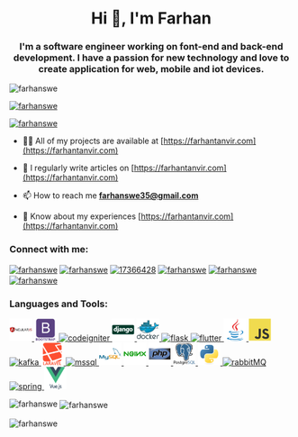 [comment]: <> (# [![Farhan Tanvir]&#40;https://raw.githubusercontent.com/farhanswe/farhanswe/readme_header.png&#41;]&#40;https://farhantanvir.com&#41;)

[comment]: <> (# [![waylon walker header]&#40;https://raw.githubusercontent.com/WaylonWalker/WaylonWalker/main/icon/gh-bannner-light.png&#41;]&#40;https://waylonwalker.com&#41;)

<h1 align="center">Hi 👋, I'm Farhan</h1>
<h3 align="center">I'm a software engineer working on font-end and back-end development. I have a passion for new technology and love to create application for web, mobile and iot devices.</h3>

<p align="left"> <img src="https://komarev.com/ghpvc/?username=farhanswe&label=Profile%20views&color=0e75b6&style=flat" alt="farhanswe" /> </p>

<p align="left"> <a href="https://github.com/ryo-ma/github-profile-trophy"><img src="https://github-profile-trophy.vercel.app/?username=farhanswe" alt="farhanswe" /></a> </p>

<p align="left"> <a href="https://twitter.com/farhanswe" target="blank"><img src="https://img.shields.io/twitter/follow/farhanswe?logo=twitter&style=for-the-badge" alt="farhanswe" /></a> </p>

- 👨‍💻 All of my projects are available at [https://farhantanvir.com](https://farhantanvir.com)

- 📝 I regularly write articles on [https://farhantanvir.com](https://farhantanvir.com)

- 📫 How to reach me **farhanswe35@gmail.com**

- 📄 Know about my experiences [https://farhantanvir.com](https://farhantanvir.com)

<h3 align="left">Connect with me:</h3>
<p align="left">
<a href="https://twitter.com/farhanswe" target="blank"><img align="center" src="https://raw.githubusercontent.com/rahuldkjain/github-profile-readme-generator/master/src/images/icons/Social/twitter.svg" alt="farhanswe" height="30" width="40" /></a>
<a href="https://linkedin.com/in/farhanswe" target="blank"><img align="center" src="https://raw.githubusercontent.com/rahuldkjain/github-profile-readme-generator/master/src/images/icons/Social/linked-in-alt.svg" alt="farhanswe" height="30" width="40" /></a>
<a href="https://stackoverflow.com/users/17366428" target="blank"><img align="center" src="https://raw.githubusercontent.com/rahuldkjain/github-profile-readme-generator/master/src/images/icons/Social/stack-overflow.svg" alt="17366428" height="30" width="40" /></a>
<a href="https://fb.com/farhanswe" target="blank"><img align="center" src="https://raw.githubusercontent.com/rahuldkjain/github-profile-readme-generator/master/src/images/icons/Social/facebook.svg" alt="farhanswe" height="30" width="40" /></a>
<a href="https://www.hackerrank.com/farhanswe" target="blank"><img align="center" src="https://raw.githubusercontent.com/rahuldkjain/github-profile-readme-generator/master/src/images/icons/Social/hackerrank.svg" alt="farhanswe" height="30" width="40" /></a>
<a href="https://www.leetcode.com/farhanswe" target="blank"><img align="center" src="https://raw.githubusercontent.com/rahuldkjain/github-profile-readme-generator/master/src/images/icons/Social/leet-code.svg" alt="farhanswe" height="30" width="40" /></a>
</p>

<h3 align="left">Languages and Tools:</h3>
<p align="left"> <a href="https://angular.io" target="_blank"> <img src="https://raw.githubusercontent.com/devicons/devicon/master/icons/angularjs/angularjs-original-wordmark.svg" alt="angularjs" width="40" height="40"/> </a> <a href="https://getbootstrap.com" target="_blank"> <img src="https://raw.githubusercontent.com/devicons/devicon/master/icons/bootstrap/bootstrap-plain-wordmark.svg" alt="bootstrap" width="40" height="40"/> </a> <a href="https://codeigniter.com" target="_blank"> <img src="https://cdn.worldvectorlogo.com/logos/codeigniter.svg" alt="codeigniter" width="40" height="40"/> </a> <a href="https://www.djangoproject.com/" target="_blank"> <img src="https://raw.githubusercontent.com/devicons/devicon/master/icons/django/django-original.svg" alt="django" width="40" height="40"/> </a> <a href="https://www.docker.com/" target="_blank"> <img src="https://raw.githubusercontent.com/devicons/devicon/master/icons/docker/docker-original-wordmark.svg" alt="docker" width="40" height="40"/> </a> <a href="https://flask.palletsprojects.com/" target="_blank"> <img src="https://www.vectorlogo.zone/logos/pocoo_flask/pocoo_flask-icon.svg" alt="flask" width="40" height="40"/> </a> <a href="https://flutter.dev" target="_blank"> <img src="https://www.vectorlogo.zone/logos/flutterio/flutterio-icon.svg" alt="flutter" width="40" height="40"/> </a> <a href="https://www.java.com" target="_blank"> <img src="https://raw.githubusercontent.com/devicons/devicon/master/icons/java/java-original.svg" alt="java" width="40" height="40"/> </a> <a href="https://developer.mozilla.org/en-US/docs/Web/JavaScript" target="_blank"> <img src="https://raw.githubusercontent.com/devicons/devicon/master/icons/javascript/javascript-original.svg" alt="javascript" width="40" height="40"/> </a> <a href="https://kafka.apache.org/" target="_blank"> <img src="https://www.vectorlogo.zone/logos/apache_kafka/apache_kafka-icon.svg" alt="kafka" width="40" height="40"/> </a> <a href="https://laravel.com/" target="_blank"> <img src="https://raw.githubusercontent.com/devicons/devicon/master/icons/laravel/laravel-plain-wordmark.svg" alt="laravel" width="40" height="40"/> </a> <a href="https://www.microsoft.com/en-us/sql-server" target="_blank"> <img src="https://www.svgrepo.com/show/303229/microsoft-sql-server-logo.svg" alt="mssql" width="40" height="40"/> </a> <a href="https://www.mysql.com/" target="_blank"> <img src="https://raw.githubusercontent.com/devicons/devicon/master/icons/mysql/mysql-original-wordmark.svg" alt="mysql" width="40" height="40"/> </a> <a href="https://www.nginx.com" target="_blank"> <img src="https://raw.githubusercontent.com/devicons/devicon/master/icons/nginx/nginx-original.svg" alt="nginx" width="40" height="40"/> </a> <a href="https://www.php.net" target="_blank"> <img src="https://raw.githubusercontent.com/devicons/devicon/master/icons/php/php-original.svg" alt="php" width="40" height="40"/> </a> <a href="https://www.postgresql.org" target="_blank"> <img src="https://raw.githubusercontent.com/devicons/devicon/master/icons/postgresql/postgresql-original-wordmark.svg" alt="postgresql" width="40" height="40"/> </a> <a href="https://www.python.org" target="_blank"> <img src="https://raw.githubusercontent.com/devicons/devicon/master/icons/python/python-original.svg" alt="python" width="40" height="40"/> </a> <a href="https://www.rabbitmq.com" target="_blank"> <img src="https://www.vectorlogo.zone/logos/rabbitmq/rabbitmq-icon.svg" alt="rabbitMQ" width="40" height="40"/> </a> <a href="https://spring.io/" target="_blank"> <img src="https://www.vectorlogo.zone/logos/springio/springio-icon.svg" alt="spring" width="40" height="40"/> </a> <a href="https://vuejs.org/" target="_blank"> <img src="https://raw.githubusercontent.com/devicons/devicon/master/icons/vuejs/vuejs-original-wordmark.svg" alt="vuejs" width="40" height="40"/> </a> </p>

[comment]: <> (<h3 align="left">Support:</h3>)

[comment]: <> (<p><a href="https://www.buymeacoffee.com/farhanswe"> <img align="left" src="https://cdn.buymeacoffee.com/buttons/v2/default-yellow.png" height="50" width="210" alt="farhanswe" /></a></p><br><br>)

<p><img align="left" src="https://github-readme-stats.vercel.app/api/top-langs?username=farhanswe&show_icons=true&locale=en&layout=compact" alt="farhanswe" /></p>

<p>&nbsp;<img align="center" src="https://github-readme-stats.vercel.app/api?username=farhanswe&show_icons=true&locale=en" alt="farhanswe" /></p>

<p><img align="center" src="https://github-readme-streak-stats.herokuapp.com/?user=farhanswe&" alt="farhanswe" /></p>


